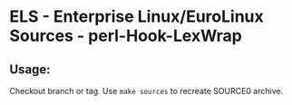 # ELS - Enterprise Linux/EuroLinux Sources - perl-Hook-LexWrap
 
## Usage:
  Checkout branch or tag. Use `make sources` to recreate  SOURCE0 archive.

